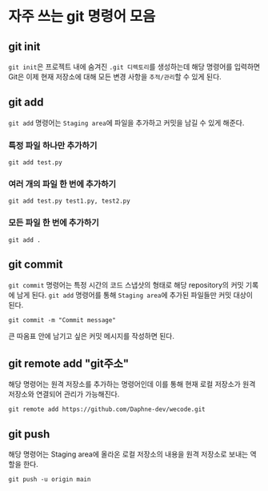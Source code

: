 # 자주 쓰는 git 명령어 모음

## git init 

`git init`은 프로젝트 내에 숨겨진 `.git 디렉토리`를 생성하는데 해당 명령어를 입력하면 Git은 이제 현재 저장소에 대해 모든 변경 사항을 `추적/관리`할 수 있게 된다.


## git add 

`git add` 명령어는 `Staging area`에 파일을 추가하고 커밋을 남길 수 있게 해준다.

### 특정 파일 하나만 추가하기

```
git add test.py
``` 

### 여러 개의 파일 한 번에 추가하기

``` 
git add test.py test1.py, test2.py
```

### 모든 파일 한 번에 추가하기

```
git add .
```


## git commit

`git commit` 명령어는 특정 시간의 코드 스냅샷의 형태로 해당 repository의 커밋 기록에 남게 된다.
`git add` 명령어를 통해 `Staging area`에 추가된 파일들만 커밋 대상이 된다.

```
git commit -m "Commit message"
```

큰 따옴표 안에 남기고 싶은 커밋 메시지를 작성하면 된다.


## git remote add "git주소"

해당 명령어는 원격 저장소를 추가하는 명령어인데 이를 통해 현재 로컬 저장소가 원격 저장소와 연결되어 관리가 가능해진다.

```
git remote add https://github.com/Daphne-dev/wecode.git
```

## git push 

해당 명령어는 Staging area에 올라온 로컬 저장소의 내용을 원격 저장소로 보내는 역할을 한다.

```
git push -u origin main
```


